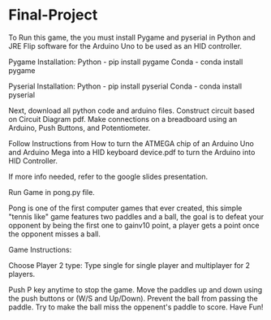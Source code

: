 # Final-Project

To Run this game, the you must install Pygame and pyserial in Python and JRE Flip software for the Arduino Uno to be used as an HID controller.

Pygame Installation:
Python - pip install pygame
Conda - conda install pygame

Pyserial Installation:
Python - pip install pyserial
Conda - conda install pyserial

Next, download all python code and arduino files. 
Construct circuit based on Circuit Diagram pdf. Make connections on a breadboard using an Arduino, Push Buttons, and Potentiometer.

Follow Instructions from How to turn the ATMEGA chip of an Arduino Uno and Arduino Mega into a HID keyboard device.pdf to turn the Arduino into HID Controller.

If more info needed, refer to the google slides presentation.

Run Game in pong.py file.




Pong is one of the first computer games that ever created, this simple "tennis like" game features two paddles and a ball, the goal is to defeat your opponent by being the first one to gainv10 point, a player gets a point once the opponent misses a ball.

Game Instructions: 

Choose Player 2 type: Type single for single player and multiplayer for 2 players.

Push P key anytime to stop the game.
Move the paddles up and down using the push buttons or (W/S and Up/Down).
Prevent the ball from passing the paddle.
Try to make the ball miss the oppenent's paddle to score.
Have Fun!
